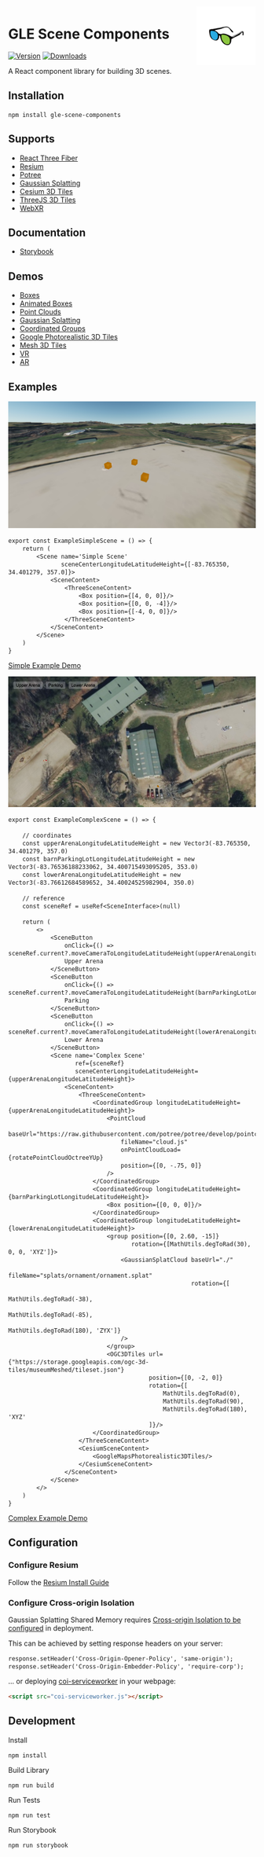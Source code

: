 <a href="/">
    <img alt="logo" src="public/images/logo-flipped.png" align="right" width="120" height="120"/>
</a>

# GLE Scene Components
[![Version](https://img.shields.io/npm/v/gle-scene-components?style=flat&colorA=000000&colorB=000000)](https://www.npmjs.com/package/gle-scene-components)
[![Downloads](https://img.shields.io/npm/dt/gle-scene-components.svg?style=flat&colorA=000000&colorB=000000)](https://www.npmjs.com/package/gle-scene-components)

A React component library for building 3D scenes.

## Installation
```shell
npm install gle-scene-components
```

## Supports
- [React Three Fiber](https://github.com/pmndrs/react-three-fiber)
- [Resium](https://github.com/reearth/resium)
- [Potree](https://github.com/guyettinger/gle-potree)
- [Gaussian Splatting](https://github.com/guyettinger/gle-gaussian-splat-3d)
- [Cesium 3D Tiles](https://cesium.com/blog/2023/10/26/photorealistic-3d-tiles-in-cesium-ion/)
- [ThreeJS 3D Tiles](https://github.com/ebeaufay/threedtiles)
- [WebXR](https://github.com/pmndrs/react-xr)

## Documentation
- [Storybook](https://guyettinger.github.io/gle-scene-components/)

## Demos
- [Boxes](https://gle-scene-components.vercel.app/?path=/story/gle-scene-components-scene--boxes)
- [Animated Boxes](https://gle-scene-components.vercel.app/?path=/story/gle-scene-components-scene--animated-boxes)
- [Point Clouds](https://gle-scene-components.vercel.app/?path=/story/gle-scene-components-scene--point-clouds)
- [Gaussian Splatting](https://gle-scene-components.vercel.app/?path=/story/gle-scene-components-scene--gaussian-splat-clouds)
- [Coordinated Groups](https://gle-scene-components.vercel.app/?path=/story/gle-scene-components-scene--coordinated-groups)
- [Google Photorealistic 3D Tiles](https://gle-scene-components.vercel.app/?path=/story/gle-scene-components-scene--google-tiles)
- [Mesh 3D Tiles](https://gle-scene-components.vercel.app/?path=/story/gle-scene-components-scene--three-d-tiles)
- [VR](https://gle-scene-components.vercel.app/?path=/story/gle-scene-components-scene--vr)
- [AR](https://gle-scene-components.vercel.app/?path=/story/gle-scene-components-scene--ar)

## Examples

![example-simple-scene.png](public%2Fimages%2Fexample-simple-scene.png)
```tsx
export const ExampleSimpleScene = () => {
    return (
        <Scene name='Simple Scene'
               sceneCenterLongitudeLatitudeHeight={[-83.765350, 34.401279, 357.0]}>
            <SceneContent>
                <ThreeSceneContent>
                    <Box position={[4, 0, 0]}/>
                    <Box position={[0, 0, -4]}/>
                    <Box position={[-4, 0, 0]}/>
                </ThreeSceneContent>
            </SceneContent>
        </Scene>
    )
}
```
[Simple Example Demo](https://gle-scene-components.vercel.app/?path=/story/gle-scene-components-scene--boxes)


![example-complex-scene.png](public%2Fimages%2Fexample-complex-scene.png)
```tsx
export const ExampleComplexScene = () => {
    
    // coordinates
    const upperArenaLongitudeLatitudeHeight = new Vector3(-83.765350, 34.401279, 357.0)
    const barnParkingLotLongitudeLatitudeHeight = new Vector3(-83.76536188233062, 34.400715493095205, 353.0)
    const lowerArenaLongitudeLatitudeHeight = new Vector3(-83.76612684589652, 34.40024525982904, 350.0)

    // reference
    const sceneRef = useRef<SceneInterface>(null)
    
    return (
        <>
            <SceneButton
                onClick={() => sceneRef.current?.moveCameraToLongitudeLatitudeHeight(upperArenaLongitudeLatitudeHeight)}>
                Upper Arena
            </SceneButton>
            <SceneButton
                onClick={() => sceneRef.current?.moveCameraToLongitudeLatitudeHeight(barnParkingLotLongitudeLatitudeHeight)}>
                Parking
            </SceneButton>
            <SceneButton
                onClick={() => sceneRef.current?.moveCameraToLongitudeLatitudeHeight(lowerArenaLongitudeLatitudeHeight)}>
                Lower Arena
            </SceneButton>
            <Scene name='Complex Scene'
                   ref={sceneRef}
                   sceneCenterLongitudeLatitudeHeight={upperArenaLongitudeLatitudeHeight}>
                <SceneContent>
                    <ThreeSceneContent>
                        <CoordinatedGroup longitudeLatitudeHeight={upperArenaLongitudeLatitudeHeight}>
                            <PointCloud
                                baseUrl="https://raw.githubusercontent.com/potree/potree/develop/pointclouds/lion_takanawa/"
                                fileName="cloud.js"
                                onPointCloudLoad={rotatePointCloudOctreeYUp}
                                position={[0, -.75, 0]}
                            />
                        </CoordinatedGroup>
                        <CoordinatedGroup longitudeLatitudeHeight={barnParkingLotLongitudeLatitudeHeight}>
                            <Box position={[0, 0, 0]}/>
                        </CoordinatedGroup>
                        <CoordinatedGroup longitudeLatitudeHeight={lowerArenaLongitudeLatitudeHeight}>
                            <group position={[0, 2.60, -15]}
                                   rotation={[MathUtils.degToRad(30), 0, 0, 'XYZ']}>
                                <GaussianSplatCloud baseUrl="./"
                                                    fileName="splats/ornament/ornament.splat"
                                                    rotation={[
                                                        MathUtils.degToRad(-38),
                                                        MathUtils.degToRad(-85),
                                                        MathUtils.degToRad(180), 'ZYX']}
                                />
                            </group>
                            <OGC3DTiles url={"https://storage.googleapis.com/ogc-3d-tiles/museumMeshed/tileset.json"}
                                        position={[0, -2, 0]}
                                        rotation={[
                                            MathUtils.degToRad(0),
                                            MathUtils.degToRad(90),
                                            MathUtils.degToRad(180), 'XYZ'
                                        ]}/>
                        </CoordinatedGroup>
                    </ThreeSceneContent>
                    <CesiumSceneContent>
                        <GoogleMapsPhotorealistic3DTiles/>
                    </CesiumSceneContent>
                </SceneContent>
            </Scene>
        </>
    )
}
```
[Complex Example Demo](https://gle-scene-components.vercel.app/?path=/story/gle-scene-components-scene--everything)

## Configuration
### Configure Resium
Follow the [Resium Install Guide ](https://resium.reearth.io/installation)

### Configure Cross-origin Isolation
Gaussian Splatting Shared Memory requires [Cross-origin Isolation to be configured](https://web.dev/articles/coop-coep) in deployment.

This can be achieved by setting response headers on your server:
```
response.setHeader('Cross-Origin-Opener-Policy', 'same-origin');
response.setHeader('Cross-Origin-Embedder-Policy', 'require-corp');
```
... or deploying [coi-serviceworker](https://github.com/gzuidhof/coi-serviceworker) in your webpage:
```html
<script src="coi-serviceworker.js"></script>
```

## Development
Install
```
npm install
```
Build Library
```
npm run build
```
Run Tests
```
npm run test
```
Run Storybook
```
npm run storybook
```
